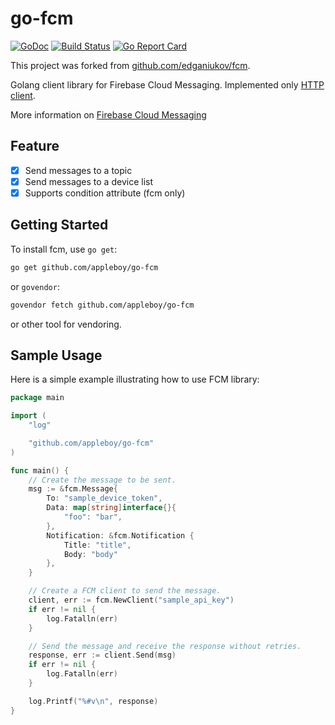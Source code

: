 # go-fcm

[![GoDoc](https://godoc.org/github.com/appleboy/go-fcm?status.svg)](https://godoc.org/github.com/appleboy/go-fcm)
[![Build Status](https://cloud.drone.io/api/badges/appleboy/go-fcm/status.svg)](https://cloud.drone.io/appleboy/go-fcm)
[![Go Report Card](https://goreportcard.com/badge/github.com/appleboy/go-fcm)](https://goreportcard.com/report/github.com/appleboy/go-fcmm)

This project was forked from [github.com/edganiukov/fcm](https://github.com/edganiukov/fcm).

Golang client library for Firebase Cloud Messaging. Implemented only [HTTP client](https://firebase.google.com/docs/cloud-messaging/http-server-ref#downstream).

More information on [Firebase Cloud Messaging](https://firebase.google.com/docs/cloud-messaging/)

## Feature

* [x] Send messages to a topic
* [x] Send messages to a device list
* [x] Supports condition attribute (fcm only)

## Getting Started

To install fcm, use `go get`:

```bash
go get github.com/appleboy/go-fcm
```

or `govendor`:

```bash
govendor fetch github.com/appleboy/go-fcm
```

or other tool for vendoring.

## Sample Usage

Here is a simple example illustrating how to use FCM library:

```go
package main

import (
	"log"

	"github.com/appleboy/go-fcm"
)

func main() {
	// Create the message to be sent.
	msg := &fcm.Message{
		To: "sample_device_token",
		Data: map[string]interface{}{
			"foo": "bar",
		},
		Notification: &fcm.Notification {
			Title: "title",
			Body: "body"
		},
	}

	// Create a FCM client to send the message.
	client, err := fcm.NewClient("sample_api_key")
	if err != nil {
		log.Fatalln(err)
	}

	// Send the message and receive the response without retries.
	response, err := client.Send(msg)
	if err != nil {
		log.Fatalln(err)
	}

	log.Printf("%#v\n", response)
}
```

